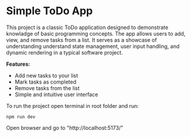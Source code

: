 # Simple ToDo App

This project is a classic ToDo application designed to demonstrate knowladge of basic programming concepts. The app allows users to add, view, and remove tasks from a list. It serves as a showcase of understanding understand state management, user input handling, and dynamic rendering in a typical software project.

**Features:**
- Add new tasks to your list
- Mark tasks as completed
- Remove tasks from the list
- Simple and intuitive user interface

To run the project open terminal in root folder and run:

`npm run dev`

Open browser and go to "http://localhost:5173/" 